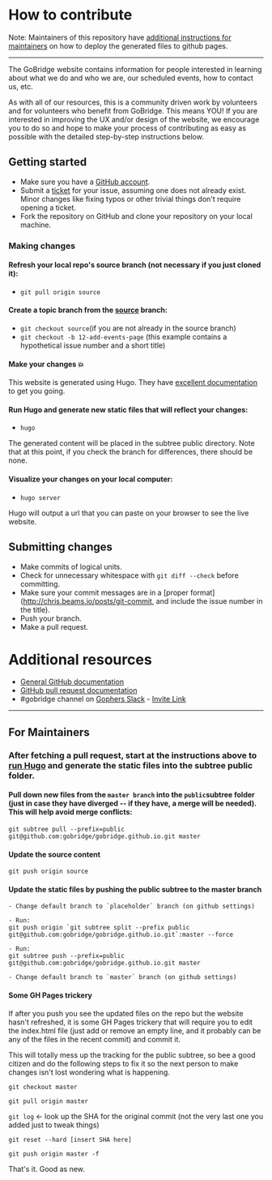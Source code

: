 # How to contribute

Note: Maintainers of this repository have [additional instructions for maintainers](#maintainers) on how to deploy the generated files to github pages.

----------
The GoBridge website contains information for people interested in learning about what we do and who we are, our scheduled events, how to contact us, etc.

As with all of our resources, this is a community driven work by volunteers and for volunteers who benefit from GoBridge. This means YOU! If you are interested in improving the UX and/or design of the website, we encourage you to do so and hope to make your process of contributing as easy as possible with the detailed step-by-step instructions below.

## Getting started

* Make sure you have a [GitHub account](https://github.com/signup/free).
* Submit a [ticket](https://github.com/gobridge/gobridge.github.io/issues) for your issue, assuming one does not already exist. Minor changes like fixing typos or other trivial things don't require opening a ticket.
* Fork the repository on GitHub and clone your repository on your local machine.

### Making changes

#### Refresh your local repo's source branch (not necessary if you just cloned it):

* ```git pull origin source```

#### Create a topic branch from the [source](https://github.com/gobridge/gobridge.github.io/tree/source) branch:

* ```git checkout source```(if you are not already in the source branch)
* ```git checkout -b 12-add-events-page``` (this example contains a hypothetical issue number and a short title)

#### Make your changes :boom:

This website is generated using Hugo. They have [excellent documentation](https://gohugo.io/overview/introduction/) to get you going.

####  <a name="runhugo"></a> Run Hugo and generate new static files that will reflect your changes:
* ```hugo ```

The generated content will be placed in the subtree public directory. Note that at this point, if you check the branch for differences, there should be none.

#### Visualize your changes on your local computer:
* ```hugo server```

Hugo will output a url that you can paste on your browser to see the live website.

## Submitting changes

* Make commits of logical units.
* Check for unnecessary whitespace with `git diff --check` before committing.
* Make sure your commit messages are in a [proper format](http://chris.beams.io/posts/git-commit, and include the issue number in the title).
* Push your branch.
* Make a pull request.

# Additional resources

* [General GitHub documentation](http://help.github.com/)
* [GitHub pull request documentation](http://help.github.com/send-pull-requests/)
* #gobridge channel on [Gophers Slack](https://gophers.slack.com/messages/gobridge) - [Invite Link](https://gophersinvite.herokuapp.com/)

---

## <a name="maintainers"></a> For Maintainers

### After fetching a pull request, start at the instructions above to [run Hugo](#runhugo) and generate the static files into the subtree public folder.

#### Pull down new files from the `master branch` into the `public`subtree folder (just in case they have diverged -- if they have, a merge will be needed). This will help avoid merge conflicts:
```git subtree pull --prefix=public git@github.com:gobridge/gobridge.github.io.git master```

#### Update the source content
```git push origin source```

#### Update the static files by pushing the public subtree to the master branch

```
- Change default branch to `placeholder` branch (on github settings)

- Run:
git push origin `git subtree split --prefix public git@github.com:gobridge/gobridge.github.io.git`:master --force

- Run:
git subtree push --prefix=public git@github.com:gobridge/gobridge.github.io.git master

- Change default branch to `master` branch (on github settings)

```

#### Some GH Pages trickery

If after you push you see the updated files on the repo but the website hasn't refreshed, it is some GH Pages trickery that will require you to edit the index.html file (just add or remove an empty line, and it probably can be any of the files in the recent commit) and commit it.

This will totally mess up the tracking for the public subtree, so bee a good citizen and do the following steps to fix it so the next person to make changes isn't lost wondering what is happening.

```git checkout master```

```git pull origin master```

```git log``` <- look up the SHA for the original commit (not the very last one you added just to tweak things)

```git reset --hard [insert SHA here]```

```git push origin master -f```

That's it. Good as new.
